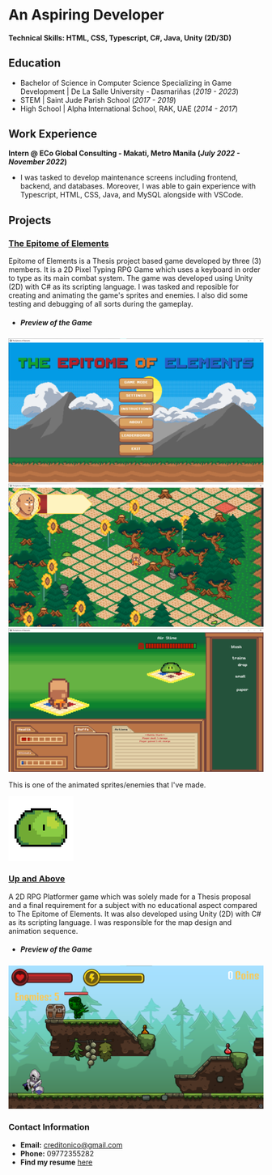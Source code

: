 # An Aspiring Developer


#### Technical Skills: HTML, CSS, Typescript, C#, Java, Unity (2D/3D)


## Education
- Bachelor of Science in Computer Science Specializing in Game Development | De La Salle University - Dasmariñas (_2019 - 2023_)
- STEM	       | Saint Jude Parish School (_2017 - 2019_)	 			        		
- High School | Alpha International School, RAK, UAE (_2014 - 2017_)
  


## Work Experience
**Intern @  ECo Global Consulting - Makati, Metro Manila (_July 2022 - November 2022_)**
- I was tasked to develop maintenance screens including frontend, backend, and databases. Moreover, I was able to gain experience with Typescript, HTML, CSS, Java, and MySQL alongside with VSCode.



## Projects
### [The Epitome of Elements](https://drive.google.com/drive/folders/1Eh5Sa47Tl942rzQ5q_7bNNbvOBD0rVSt?usp=drive_link)
Epitome of Elements is a Thesis project based game developed by three (3) members. It is a 2D Pixel Typing RPG Game which uses a keyboard in order to type as its main combat system. The game was developed using Unity (2D) with C# as its scripting language. I was tasked and reposible for creating and animating the game's sprites and enemies. I also did some testing and debugging of all sorts during the gameplay.
  - ##### Preview of the Game
![Image2](/assets/img/img2.png)
![Image1](/assets/img/img1.png)
![Image3](/assets/img/img3.png)

This is one of the animated sprites/enemies that I've made.

![Slime](/assets/img/slime.gif) 

### [Up and Above](https://drive.google.com/drive/folders/1oOOSN3y2JEYUuRjtca24dEQZrLaoKLPe?usp=drive_link)
A 2D RPG Platformer game which was solely made for a Thesis proposal and a final requirement for a subject with no educational aspect compared to The Epitome of Elements. It was also developed using Unity (2D) with C# as its scripting language. I was responsible for the map design and animation sequence.
   - ##### Preview of the Game
![Image4](/assets/img/image.png)

### Contact Information

- **Email:** creditonico@gmail.com
- **Phone:** 09772355282
- **Find my resume** [here](/assets/img/Credito_Resume.pdf)
